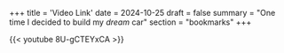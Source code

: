 +++
title = 'Video Link'
date = 2024-10-25
draft = false
summary = "One time I decided to build my _dream_ car"
section = "bookmarks"
+++

{{< youtube 8U-gCTEYxCA >}}